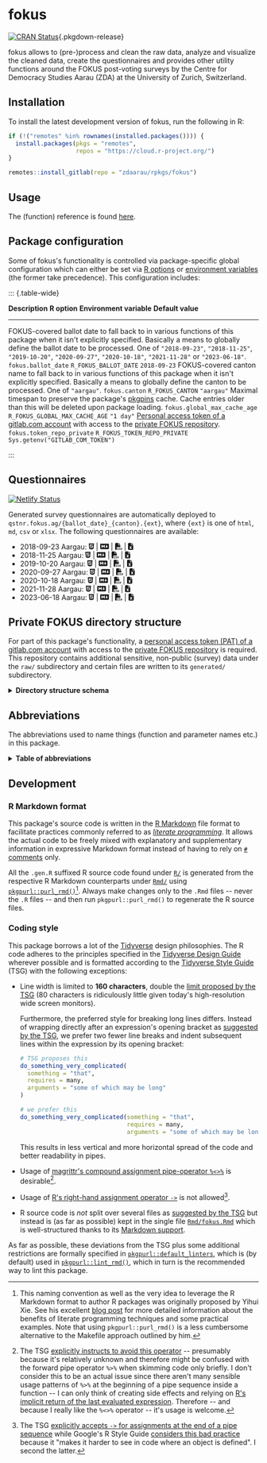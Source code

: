 # fokus

[![CRAN Status](https://r-pkg.org/badges/version/fokus)](https://cran.r-project.org/package=fokus){.pkgdown-release}

fokus allows to (pre-)process and clean the raw data, analyze and visualize the cleaned data, create the questionnaires and provides other utility functions around the FOKUS post-voting surveys by the Centre for Democracy Studies Aarau (ZDA) at the University of Zurich, Switzerland.

## Installation

To install the latest development version of fokus, run the following in R:

``` r
if (!("remotes" %in% rownames(installed.packages()))) {
  install.packages(pkgs = "remotes",
                   repos = "https://cloud.r-project.org/")
}

remotes::install_gitlab(repo = "zdaarau/rpkgs/fokus")
```

## Usage

The (function) reference is found [here](reference).

## Package configuration

Some of fokus's functionality is controlled via package-specific global configuration which can either be set via [R options](https://rdrr.io/r/base/options.html) or [environment variables](https://en.wikipedia.org/wiki/Environment_variable) (the former take precedence). This configuration includes:

::: {.table-wide}

  **Description**                                                                                                                                                                                                                                                                                                     **R option**                   **Environment variable**         **Default value**
  ------------------------------------------------------------------------------------------------------------------------------------------------------------------------------------------------------------------------------------------------------------------------------------------------------------------- ------------------------------ -------------------------------- ----------------------------------
  FOKUS-covered ballot date to fall back to in various functions of this package when it isn't explicitly specified. Basically a means to globally define the ballot date to be processed. One of `"2018-09-23"`, `"2018-11-25"`, `"2019-10-20"`, `"2020-09-27"`, `"2020-10-18"`, `"2021-11-28"` or `"2023-06-18"`.   `fokus.ballot_date`            `R_FOKUS_BALLOT_DATE`            `2018-09-23`
  FOKUS-covered canton name to fall back to in various functions of this package when it isn't explicitly specified. Basically a means to globally define the canton to be processed. One of `"aargau"`.                                                                                                              `fokus.canton`                 `R_FOKUS_CANTON`                 `"aargau"`
  Maximal timespan to preserve the package's [pkgpins](https://pkgpins.rpkg.dev/) cache. Cache entries older than this will be deleted upon package loading.                                                                                                                                                          `fokus.global_max_cache_age`   `R_FOKUS_GLOBAL_MAX_CACHE_AGE`   `"1 day"`
  [Personal access token of a gitlab.com account](https://gitlab.com/-/user_settings/personal_access_tokens) with access to the [private FOKUS repository](https://gitlab.com/c2d-zda/private/fokus_private/).                                                                                                        `fokus.token_repo_private`     `R_FOKUS_TOKEN_REPO_PRIVATE`     `Sys.getenv("GITLAB_COM_TOKEN")`

:::

## Questionnaires

[![Netlify Status](https://api.netlify.com/api/v1/badges/16855d14-c491-42cd-bc9d-a346e16b6672/deploy-status)](https://app.netlify.com/sites/qstnr-fokus-ag/deploys)

Generated survey questionnaires are automatically deployed to `qstnr.fokus.ag/{ballot_date}_{canton}.{ext}`, where `{ext}` is one of `html`, `md`, `csv` or `xlsx`. The following questionnaires are available:

-   2018-09-23 Aargau: [<svg aria-hidden="true" role="img" viewBox="0 0 384 512" style="height:1em;width:0.75em;vertical-align:-0.125em;margin-left:auto;margin-right:auto;font-size:inherit;fill:currentColor;overflow:visible;position:relative;"><path d="M0 32l34.9 395.8L191.5 480l157.6-52.2L384 32H0zm308.2 127.9H124.4l4.1 49.4h175.6l-13.6 148.4-97.9 27v.3h-1.1l-98.7-27.3-6-75.8h47.7L138 320l53.5 14.5 53.7-14.5 6-62.2H84.3L71.5 112.2h241.1l-4.4 47.7z"/></svg>](https://qstnr.fokus.ag/2018-09-23_aargau.html) \| [<svg aria-hidden="true" role="img" viewBox="0 0 640 512" style="height:1em;width:1.25em;vertical-align:-0.125em;margin-left:auto;margin-right:auto;font-size:inherit;fill:currentColor;overflow:visible;position:relative;"><path d="M593.8 59.1H46.2C20.7 59.1 0 79.8 0 105.2v301.5c0 25.5 20.7 46.2 46.2 46.2h547.7c25.5 0 46.2-20.7 46.1-46.1V105.2c0-25.4-20.7-46.1-46.2-46.1zM338.5 360.6H277v-120l-61.5 76.9-61.5-76.9v120H92.3V151.4h61.5l61.5 76.9 61.5-76.9h61.5v209.2zm135.3 3.1L381.5 256H443V151.4h61.5V256H566z"/></svg>](https://qstnr.fokus.ag/2018-09-23_aargau.md) \| [<svg aria-hidden="true" role="img" viewBox="0 0 512 512" style="height:1em;width:1em;vertical-align:-0.125em;margin-left:auto;margin-right:auto;font-size:inherit;fill:currentColor;overflow:visible;position:relative;"><path d="M0 64C0 28.7 28.7 0 64 0H224V128c0 17.7 14.3 32 32 32H384V304H176c-35.3 0-64 28.7-64 64V512H64c-35.3 0-64-28.7-64-64V64zm384 64H256V0L384 128zM200 352h16c22.1 0 40 17.9 40 40v8c0 8.8-7.2 16-16 16s-16-7.2-16-16v-8c0-4.4-3.6-8-8-8H200c-4.4 0-8 3.6-8 8v80c0 4.4 3.6 8 8 8h16c4.4 0 8-3.6 8-8v-8c0-8.8 7.2-16 16-16s16 7.2 16 16v8c0 22.1-17.9 40-40 40H200c-22.1 0-40-17.9-40-40V392c0-22.1 17.9-40 40-40zm133.1 0H368c8.8 0 16 7.2 16 16s-7.2 16-16 16H333.1c-7.2 0-13.1 5.9-13.1 13.1c0 5.2 3 9.9 7.8 12l37.4 16.6c16.3 7.2 26.8 23.4 26.8 41.2c0 24.9-20.2 45.1-45.1 45.1H304c-8.8 0-16-7.2-16-16s7.2-16 16-16h42.9c7.2 0 13.1-5.9 13.1-13.1c0-5.2-3-9.9-7.8-12l-37.4-16.6c-16.3-7.2-26.8-23.4-26.8-41.2c0-24.9 20.2-45.1 45.1-45.1zm98.9 0c8.8 0 16 7.2 16 16v31.6c0 23 5.5 45.6 16 66c10.5-20.3 16-42.9 16-66V368c0-8.8 7.2-16 16-16s16 7.2 16 16v31.6c0 34.7-10.3 68.7-29.6 97.6l-5.1 7.7c-3 4.5-8 7.1-13.3 7.1s-10.3-2.7-13.3-7.1l-5.1-7.7c-19.3-28.9-29.6-62.9-29.6-97.6V368c0-8.8 7.2-16 16-16z"/></svg>](https://qstnr.fokus.ag/2018-09-23_aargau.csv) \| [<svg aria-hidden="true" role="img" viewBox="0 0 384 512" style="height:1em;width:0.75em;vertical-align:-0.125em;margin-left:auto;margin-right:auto;font-size:inherit;fill:currentColor;overflow:visible;position:relative;"><path d="M64 0C28.7 0 0 28.7 0 64V448c0 35.3 28.7 64 64 64H320c35.3 0 64-28.7 64-64V160H256c-17.7 0-32-14.3-32-32V0H64zM256 0V128H384L256 0zM155.7 250.2L192 302.1l36.3-51.9c7.6-10.9 22.6-13.5 33.4-5.9s13.5 22.6 5.9 33.4L221.3 344l46.4 66.2c7.6 10.9 5 25.8-5.9 33.4s-25.8 5-33.4-5.9L192 385.8l-36.3 51.9c-7.6 10.9-22.6 13.5-33.4 5.9s-13.5-22.6-5.9-33.4L162.7 344l-46.4-66.2c-7.6-10.9-5-25.8 5.9-33.4s25.8-5 33.4 5.9z"/></svg>](https://qstnr.fokus.ag/2018-09-23_aargau.xlsx)
-   2018-11-25 Aargau: [<svg aria-hidden="true" role="img" viewBox="0 0 384 512" style="height:1em;width:0.75em;vertical-align:-0.125em;margin-left:auto;margin-right:auto;font-size:inherit;fill:currentColor;overflow:visible;position:relative;"><path d="M0 32l34.9 395.8L191.5 480l157.6-52.2L384 32H0zm308.2 127.9H124.4l4.1 49.4h175.6l-13.6 148.4-97.9 27v.3h-1.1l-98.7-27.3-6-75.8h47.7L138 320l53.5 14.5 53.7-14.5 6-62.2H84.3L71.5 112.2h241.1l-4.4 47.7z"/></svg>](https://qstnr.fokus.ag/2018-11-25_aargau.html) \| [<svg aria-hidden="true" role="img" viewBox="0 0 640 512" style="height:1em;width:1.25em;vertical-align:-0.125em;margin-left:auto;margin-right:auto;font-size:inherit;fill:currentColor;overflow:visible;position:relative;"><path d="M593.8 59.1H46.2C20.7 59.1 0 79.8 0 105.2v301.5c0 25.5 20.7 46.2 46.2 46.2h547.7c25.5 0 46.2-20.7 46.1-46.1V105.2c0-25.4-20.7-46.1-46.2-46.1zM338.5 360.6H277v-120l-61.5 76.9-61.5-76.9v120H92.3V151.4h61.5l61.5 76.9 61.5-76.9h61.5v209.2zm135.3 3.1L381.5 256H443V151.4h61.5V256H566z"/></svg>](https://qstnr.fokus.ag/2018-11-25_aargau.md) \| [<svg aria-hidden="true" role="img" viewBox="0 0 512 512" style="height:1em;width:1em;vertical-align:-0.125em;margin-left:auto;margin-right:auto;font-size:inherit;fill:currentColor;overflow:visible;position:relative;"><path d="M0 64C0 28.7 28.7 0 64 0H224V128c0 17.7 14.3 32 32 32H384V304H176c-35.3 0-64 28.7-64 64V512H64c-35.3 0-64-28.7-64-64V64zm384 64H256V0L384 128zM200 352h16c22.1 0 40 17.9 40 40v8c0 8.8-7.2 16-16 16s-16-7.2-16-16v-8c0-4.4-3.6-8-8-8H200c-4.4 0-8 3.6-8 8v80c0 4.4 3.6 8 8 8h16c4.4 0 8-3.6 8-8v-8c0-8.8 7.2-16 16-16s16 7.2 16 16v8c0 22.1-17.9 40-40 40H200c-22.1 0-40-17.9-40-40V392c0-22.1 17.9-40 40-40zm133.1 0H368c8.8 0 16 7.2 16 16s-7.2 16-16 16H333.1c-7.2 0-13.1 5.9-13.1 13.1c0 5.2 3 9.9 7.8 12l37.4 16.6c16.3 7.2 26.8 23.4 26.8 41.2c0 24.9-20.2 45.1-45.1 45.1H304c-8.8 0-16-7.2-16-16s7.2-16 16-16h42.9c7.2 0 13.1-5.9 13.1-13.1c0-5.2-3-9.9-7.8-12l-37.4-16.6c-16.3-7.2-26.8-23.4-26.8-41.2c0-24.9 20.2-45.1 45.1-45.1zm98.9 0c8.8 0 16 7.2 16 16v31.6c0 23 5.5 45.6 16 66c10.5-20.3 16-42.9 16-66V368c0-8.8 7.2-16 16-16s16 7.2 16 16v31.6c0 34.7-10.3 68.7-29.6 97.6l-5.1 7.7c-3 4.5-8 7.1-13.3 7.1s-10.3-2.7-13.3-7.1l-5.1-7.7c-19.3-28.9-29.6-62.9-29.6-97.6V368c0-8.8 7.2-16 16-16z"/></svg>](https://qstnr.fokus.ag/2018-11-25_aargau.csv) \| [<svg aria-hidden="true" role="img" viewBox="0 0 384 512" style="height:1em;width:0.75em;vertical-align:-0.125em;margin-left:auto;margin-right:auto;font-size:inherit;fill:currentColor;overflow:visible;position:relative;"><path d="M64 0C28.7 0 0 28.7 0 64V448c0 35.3 28.7 64 64 64H320c35.3 0 64-28.7 64-64V160H256c-17.7 0-32-14.3-32-32V0H64zM256 0V128H384L256 0zM155.7 250.2L192 302.1l36.3-51.9c7.6-10.9 22.6-13.5 33.4-5.9s13.5 22.6 5.9 33.4L221.3 344l46.4 66.2c7.6 10.9 5 25.8-5.9 33.4s-25.8 5-33.4-5.9L192 385.8l-36.3 51.9c-7.6 10.9-22.6 13.5-33.4 5.9s-13.5-22.6-5.9-33.4L162.7 344l-46.4-66.2c-7.6-10.9-5-25.8 5.9-33.4s25.8-5 33.4 5.9z"/></svg>](https://qstnr.fokus.ag/2018-11-25_aargau.xlsx)
-   2019-10-20 Aargau: [<svg aria-hidden="true" role="img" viewBox="0 0 384 512" style="height:1em;width:0.75em;vertical-align:-0.125em;margin-left:auto;margin-right:auto;font-size:inherit;fill:currentColor;overflow:visible;position:relative;"><path d="M0 32l34.9 395.8L191.5 480l157.6-52.2L384 32H0zm308.2 127.9H124.4l4.1 49.4h175.6l-13.6 148.4-97.9 27v.3h-1.1l-98.7-27.3-6-75.8h47.7L138 320l53.5 14.5 53.7-14.5 6-62.2H84.3L71.5 112.2h241.1l-4.4 47.7z"/></svg>](https://qstnr.fokus.ag/2019-10-20_aargau.html) \| [<svg aria-hidden="true" role="img" viewBox="0 0 640 512" style="height:1em;width:1.25em;vertical-align:-0.125em;margin-left:auto;margin-right:auto;font-size:inherit;fill:currentColor;overflow:visible;position:relative;"><path d="M593.8 59.1H46.2C20.7 59.1 0 79.8 0 105.2v301.5c0 25.5 20.7 46.2 46.2 46.2h547.7c25.5 0 46.2-20.7 46.1-46.1V105.2c0-25.4-20.7-46.1-46.2-46.1zM338.5 360.6H277v-120l-61.5 76.9-61.5-76.9v120H92.3V151.4h61.5l61.5 76.9 61.5-76.9h61.5v209.2zm135.3 3.1L381.5 256H443V151.4h61.5V256H566z"/></svg>](https://qstnr.fokus.ag/2019-10-20_aargau.md) \| [<svg aria-hidden="true" role="img" viewBox="0 0 512 512" style="height:1em;width:1em;vertical-align:-0.125em;margin-left:auto;margin-right:auto;font-size:inherit;fill:currentColor;overflow:visible;position:relative;"><path d="M0 64C0 28.7 28.7 0 64 0H224V128c0 17.7 14.3 32 32 32H384V304H176c-35.3 0-64 28.7-64 64V512H64c-35.3 0-64-28.7-64-64V64zm384 64H256V0L384 128zM200 352h16c22.1 0 40 17.9 40 40v8c0 8.8-7.2 16-16 16s-16-7.2-16-16v-8c0-4.4-3.6-8-8-8H200c-4.4 0-8 3.6-8 8v80c0 4.4 3.6 8 8 8h16c4.4 0 8-3.6 8-8v-8c0-8.8 7.2-16 16-16s16 7.2 16 16v8c0 22.1-17.9 40-40 40H200c-22.1 0-40-17.9-40-40V392c0-22.1 17.9-40 40-40zm133.1 0H368c8.8 0 16 7.2 16 16s-7.2 16-16 16H333.1c-7.2 0-13.1 5.9-13.1 13.1c0 5.2 3 9.9 7.8 12l37.4 16.6c16.3 7.2 26.8 23.4 26.8 41.2c0 24.9-20.2 45.1-45.1 45.1H304c-8.8 0-16-7.2-16-16s7.2-16 16-16h42.9c7.2 0 13.1-5.9 13.1-13.1c0-5.2-3-9.9-7.8-12l-37.4-16.6c-16.3-7.2-26.8-23.4-26.8-41.2c0-24.9 20.2-45.1 45.1-45.1zm98.9 0c8.8 0 16 7.2 16 16v31.6c0 23 5.5 45.6 16 66c10.5-20.3 16-42.9 16-66V368c0-8.8 7.2-16 16-16s16 7.2 16 16v31.6c0 34.7-10.3 68.7-29.6 97.6l-5.1 7.7c-3 4.5-8 7.1-13.3 7.1s-10.3-2.7-13.3-7.1l-5.1-7.7c-19.3-28.9-29.6-62.9-29.6-97.6V368c0-8.8 7.2-16 16-16z"/></svg>](https://qstnr.fokus.ag/2019-10-20_aargau.csv) \| [<svg aria-hidden="true" role="img" viewBox="0 0 384 512" style="height:1em;width:0.75em;vertical-align:-0.125em;margin-left:auto;margin-right:auto;font-size:inherit;fill:currentColor;overflow:visible;position:relative;"><path d="M64 0C28.7 0 0 28.7 0 64V448c0 35.3 28.7 64 64 64H320c35.3 0 64-28.7 64-64V160H256c-17.7 0-32-14.3-32-32V0H64zM256 0V128H384L256 0zM155.7 250.2L192 302.1l36.3-51.9c7.6-10.9 22.6-13.5 33.4-5.9s13.5 22.6 5.9 33.4L221.3 344l46.4 66.2c7.6 10.9 5 25.8-5.9 33.4s-25.8 5-33.4-5.9L192 385.8l-36.3 51.9c-7.6 10.9-22.6 13.5-33.4 5.9s-13.5-22.6-5.9-33.4L162.7 344l-46.4-66.2c-7.6-10.9-5-25.8 5.9-33.4s25.8-5 33.4 5.9z"/></svg>](https://qstnr.fokus.ag/2019-10-20_aargau.xlsx)
-   2020-09-27 Aargau: [<svg aria-hidden="true" role="img" viewBox="0 0 384 512" style="height:1em;width:0.75em;vertical-align:-0.125em;margin-left:auto;margin-right:auto;font-size:inherit;fill:currentColor;overflow:visible;position:relative;"><path d="M0 32l34.9 395.8L191.5 480l157.6-52.2L384 32H0zm308.2 127.9H124.4l4.1 49.4h175.6l-13.6 148.4-97.9 27v.3h-1.1l-98.7-27.3-6-75.8h47.7L138 320l53.5 14.5 53.7-14.5 6-62.2H84.3L71.5 112.2h241.1l-4.4 47.7z"/></svg>](https://qstnr.fokus.ag/2020-09-27_aargau.html) \| [<svg aria-hidden="true" role="img" viewBox="0 0 640 512" style="height:1em;width:1.25em;vertical-align:-0.125em;margin-left:auto;margin-right:auto;font-size:inherit;fill:currentColor;overflow:visible;position:relative;"><path d="M593.8 59.1H46.2C20.7 59.1 0 79.8 0 105.2v301.5c0 25.5 20.7 46.2 46.2 46.2h547.7c25.5 0 46.2-20.7 46.1-46.1V105.2c0-25.4-20.7-46.1-46.2-46.1zM338.5 360.6H277v-120l-61.5 76.9-61.5-76.9v120H92.3V151.4h61.5l61.5 76.9 61.5-76.9h61.5v209.2zm135.3 3.1L381.5 256H443V151.4h61.5V256H566z"/></svg>](https://qstnr.fokus.ag/2020-09-27_aargau.md) \| [<svg aria-hidden="true" role="img" viewBox="0 0 512 512" style="height:1em;width:1em;vertical-align:-0.125em;margin-left:auto;margin-right:auto;font-size:inherit;fill:currentColor;overflow:visible;position:relative;"><path d="M0 64C0 28.7 28.7 0 64 0H224V128c0 17.7 14.3 32 32 32H384V304H176c-35.3 0-64 28.7-64 64V512H64c-35.3 0-64-28.7-64-64V64zm384 64H256V0L384 128zM200 352h16c22.1 0 40 17.9 40 40v8c0 8.8-7.2 16-16 16s-16-7.2-16-16v-8c0-4.4-3.6-8-8-8H200c-4.4 0-8 3.6-8 8v80c0 4.4 3.6 8 8 8h16c4.4 0 8-3.6 8-8v-8c0-8.8 7.2-16 16-16s16 7.2 16 16v8c0 22.1-17.9 40-40 40H200c-22.1 0-40-17.9-40-40V392c0-22.1 17.9-40 40-40zm133.1 0H368c8.8 0 16 7.2 16 16s-7.2 16-16 16H333.1c-7.2 0-13.1 5.9-13.1 13.1c0 5.2 3 9.9 7.8 12l37.4 16.6c16.3 7.2 26.8 23.4 26.8 41.2c0 24.9-20.2 45.1-45.1 45.1H304c-8.8 0-16-7.2-16-16s7.2-16 16-16h42.9c7.2 0 13.1-5.9 13.1-13.1c0-5.2-3-9.9-7.8-12l-37.4-16.6c-16.3-7.2-26.8-23.4-26.8-41.2c0-24.9 20.2-45.1 45.1-45.1zm98.9 0c8.8 0 16 7.2 16 16v31.6c0 23 5.5 45.6 16 66c10.5-20.3 16-42.9 16-66V368c0-8.8 7.2-16 16-16s16 7.2 16 16v31.6c0 34.7-10.3 68.7-29.6 97.6l-5.1 7.7c-3 4.5-8 7.1-13.3 7.1s-10.3-2.7-13.3-7.1l-5.1-7.7c-19.3-28.9-29.6-62.9-29.6-97.6V368c0-8.8 7.2-16 16-16z"/></svg>](https://qstnr.fokus.ag/2020-09-27_aargau.csv) \| [<svg aria-hidden="true" role="img" viewBox="0 0 384 512" style="height:1em;width:0.75em;vertical-align:-0.125em;margin-left:auto;margin-right:auto;font-size:inherit;fill:currentColor;overflow:visible;position:relative;"><path d="M64 0C28.7 0 0 28.7 0 64V448c0 35.3 28.7 64 64 64H320c35.3 0 64-28.7 64-64V160H256c-17.7 0-32-14.3-32-32V0H64zM256 0V128H384L256 0zM155.7 250.2L192 302.1l36.3-51.9c7.6-10.9 22.6-13.5 33.4-5.9s13.5 22.6 5.9 33.4L221.3 344l46.4 66.2c7.6 10.9 5 25.8-5.9 33.4s-25.8 5-33.4-5.9L192 385.8l-36.3 51.9c-7.6 10.9-22.6 13.5-33.4 5.9s-13.5-22.6-5.9-33.4L162.7 344l-46.4-66.2c-7.6-10.9-5-25.8 5.9-33.4s25.8-5 33.4 5.9z"/></svg>](https://qstnr.fokus.ag/2020-09-27_aargau.xlsx)
-   2020-10-18 Aargau: [<svg aria-hidden="true" role="img" viewBox="0 0 384 512" style="height:1em;width:0.75em;vertical-align:-0.125em;margin-left:auto;margin-right:auto;font-size:inherit;fill:currentColor;overflow:visible;position:relative;"><path d="M0 32l34.9 395.8L191.5 480l157.6-52.2L384 32H0zm308.2 127.9H124.4l4.1 49.4h175.6l-13.6 148.4-97.9 27v.3h-1.1l-98.7-27.3-6-75.8h47.7L138 320l53.5 14.5 53.7-14.5 6-62.2H84.3L71.5 112.2h241.1l-4.4 47.7z"/></svg>](https://qstnr.fokus.ag/2020-10-18_aargau.html) \| [<svg aria-hidden="true" role="img" viewBox="0 0 640 512" style="height:1em;width:1.25em;vertical-align:-0.125em;margin-left:auto;margin-right:auto;font-size:inherit;fill:currentColor;overflow:visible;position:relative;"><path d="M593.8 59.1H46.2C20.7 59.1 0 79.8 0 105.2v301.5c0 25.5 20.7 46.2 46.2 46.2h547.7c25.5 0 46.2-20.7 46.1-46.1V105.2c0-25.4-20.7-46.1-46.2-46.1zM338.5 360.6H277v-120l-61.5 76.9-61.5-76.9v120H92.3V151.4h61.5l61.5 76.9 61.5-76.9h61.5v209.2zm135.3 3.1L381.5 256H443V151.4h61.5V256H566z"/></svg>](https://qstnr.fokus.ag/2020-10-18_aargau.md) \| [<svg aria-hidden="true" role="img" viewBox="0 0 512 512" style="height:1em;width:1em;vertical-align:-0.125em;margin-left:auto;margin-right:auto;font-size:inherit;fill:currentColor;overflow:visible;position:relative;"><path d="M0 64C0 28.7 28.7 0 64 0H224V128c0 17.7 14.3 32 32 32H384V304H176c-35.3 0-64 28.7-64 64V512H64c-35.3 0-64-28.7-64-64V64zm384 64H256V0L384 128zM200 352h16c22.1 0 40 17.9 40 40v8c0 8.8-7.2 16-16 16s-16-7.2-16-16v-8c0-4.4-3.6-8-8-8H200c-4.4 0-8 3.6-8 8v80c0 4.4 3.6 8 8 8h16c4.4 0 8-3.6 8-8v-8c0-8.8 7.2-16 16-16s16 7.2 16 16v8c0 22.1-17.9 40-40 40H200c-22.1 0-40-17.9-40-40V392c0-22.1 17.9-40 40-40zm133.1 0H368c8.8 0 16 7.2 16 16s-7.2 16-16 16H333.1c-7.2 0-13.1 5.9-13.1 13.1c0 5.2 3 9.9 7.8 12l37.4 16.6c16.3 7.2 26.8 23.4 26.8 41.2c0 24.9-20.2 45.1-45.1 45.1H304c-8.8 0-16-7.2-16-16s7.2-16 16-16h42.9c7.2 0 13.1-5.9 13.1-13.1c0-5.2-3-9.9-7.8-12l-37.4-16.6c-16.3-7.2-26.8-23.4-26.8-41.2c0-24.9 20.2-45.1 45.1-45.1zm98.9 0c8.8 0 16 7.2 16 16v31.6c0 23 5.5 45.6 16 66c10.5-20.3 16-42.9 16-66V368c0-8.8 7.2-16 16-16s16 7.2 16 16v31.6c0 34.7-10.3 68.7-29.6 97.6l-5.1 7.7c-3 4.5-8 7.1-13.3 7.1s-10.3-2.7-13.3-7.1l-5.1-7.7c-19.3-28.9-29.6-62.9-29.6-97.6V368c0-8.8 7.2-16 16-16z"/></svg>](https://qstnr.fokus.ag/2020-10-18_aargau.csv) \| [<svg aria-hidden="true" role="img" viewBox="0 0 384 512" style="height:1em;width:0.75em;vertical-align:-0.125em;margin-left:auto;margin-right:auto;font-size:inherit;fill:currentColor;overflow:visible;position:relative;"><path d="M64 0C28.7 0 0 28.7 0 64V448c0 35.3 28.7 64 64 64H320c35.3 0 64-28.7 64-64V160H256c-17.7 0-32-14.3-32-32V0H64zM256 0V128H384L256 0zM155.7 250.2L192 302.1l36.3-51.9c7.6-10.9 22.6-13.5 33.4-5.9s13.5 22.6 5.9 33.4L221.3 344l46.4 66.2c7.6 10.9 5 25.8-5.9 33.4s-25.8 5-33.4-5.9L192 385.8l-36.3 51.9c-7.6 10.9-22.6 13.5-33.4 5.9s-13.5-22.6-5.9-33.4L162.7 344l-46.4-66.2c-7.6-10.9-5-25.8 5.9-33.4s25.8-5 33.4 5.9z"/></svg>](https://qstnr.fokus.ag/2020-10-18_aargau.xlsx)
-   2021-11-28 Aargau: [<svg aria-hidden="true" role="img" viewBox="0 0 384 512" style="height:1em;width:0.75em;vertical-align:-0.125em;margin-left:auto;margin-right:auto;font-size:inherit;fill:currentColor;overflow:visible;position:relative;"><path d="M0 32l34.9 395.8L191.5 480l157.6-52.2L384 32H0zm308.2 127.9H124.4l4.1 49.4h175.6l-13.6 148.4-97.9 27v.3h-1.1l-98.7-27.3-6-75.8h47.7L138 320l53.5 14.5 53.7-14.5 6-62.2H84.3L71.5 112.2h241.1l-4.4 47.7z"/></svg>](https://qstnr.fokus.ag/2021-11-28_aargau.html) \| [<svg aria-hidden="true" role="img" viewBox="0 0 640 512" style="height:1em;width:1.25em;vertical-align:-0.125em;margin-left:auto;margin-right:auto;font-size:inherit;fill:currentColor;overflow:visible;position:relative;"><path d="M593.8 59.1H46.2C20.7 59.1 0 79.8 0 105.2v301.5c0 25.5 20.7 46.2 46.2 46.2h547.7c25.5 0 46.2-20.7 46.1-46.1V105.2c0-25.4-20.7-46.1-46.2-46.1zM338.5 360.6H277v-120l-61.5 76.9-61.5-76.9v120H92.3V151.4h61.5l61.5 76.9 61.5-76.9h61.5v209.2zm135.3 3.1L381.5 256H443V151.4h61.5V256H566z"/></svg>](https://qstnr.fokus.ag/2021-11-28_aargau.md) \| [<svg aria-hidden="true" role="img" viewBox="0 0 512 512" style="height:1em;width:1em;vertical-align:-0.125em;margin-left:auto;margin-right:auto;font-size:inherit;fill:currentColor;overflow:visible;position:relative;"><path d="M0 64C0 28.7 28.7 0 64 0H224V128c0 17.7 14.3 32 32 32H384V304H176c-35.3 0-64 28.7-64 64V512H64c-35.3 0-64-28.7-64-64V64zm384 64H256V0L384 128zM200 352h16c22.1 0 40 17.9 40 40v8c0 8.8-7.2 16-16 16s-16-7.2-16-16v-8c0-4.4-3.6-8-8-8H200c-4.4 0-8 3.6-8 8v80c0 4.4 3.6 8 8 8h16c4.4 0 8-3.6 8-8v-8c0-8.8 7.2-16 16-16s16 7.2 16 16v8c0 22.1-17.9 40-40 40H200c-22.1 0-40-17.9-40-40V392c0-22.1 17.9-40 40-40zm133.1 0H368c8.8 0 16 7.2 16 16s-7.2 16-16 16H333.1c-7.2 0-13.1 5.9-13.1 13.1c0 5.2 3 9.9 7.8 12l37.4 16.6c16.3 7.2 26.8 23.4 26.8 41.2c0 24.9-20.2 45.1-45.1 45.1H304c-8.8 0-16-7.2-16-16s7.2-16 16-16h42.9c7.2 0 13.1-5.9 13.1-13.1c0-5.2-3-9.9-7.8-12l-37.4-16.6c-16.3-7.2-26.8-23.4-26.8-41.2c0-24.9 20.2-45.1 45.1-45.1zm98.9 0c8.8 0 16 7.2 16 16v31.6c0 23 5.5 45.6 16 66c10.5-20.3 16-42.9 16-66V368c0-8.8 7.2-16 16-16s16 7.2 16 16v31.6c0 34.7-10.3 68.7-29.6 97.6l-5.1 7.7c-3 4.5-8 7.1-13.3 7.1s-10.3-2.7-13.3-7.1l-5.1-7.7c-19.3-28.9-29.6-62.9-29.6-97.6V368c0-8.8 7.2-16 16-16z"/></svg>](https://qstnr.fokus.ag/2021-11-28_aargau.csv) \| [<svg aria-hidden="true" role="img" viewBox="0 0 384 512" style="height:1em;width:0.75em;vertical-align:-0.125em;margin-left:auto;margin-right:auto;font-size:inherit;fill:currentColor;overflow:visible;position:relative;"><path d="M64 0C28.7 0 0 28.7 0 64V448c0 35.3 28.7 64 64 64H320c35.3 0 64-28.7 64-64V160H256c-17.7 0-32-14.3-32-32V0H64zM256 0V128H384L256 0zM155.7 250.2L192 302.1l36.3-51.9c7.6-10.9 22.6-13.5 33.4-5.9s13.5 22.6 5.9 33.4L221.3 344l46.4 66.2c7.6 10.9 5 25.8-5.9 33.4s-25.8 5-33.4-5.9L192 385.8l-36.3 51.9c-7.6 10.9-22.6 13.5-33.4 5.9s-13.5-22.6-5.9-33.4L162.7 344l-46.4-66.2c-7.6-10.9-5-25.8 5.9-33.4s25.8-5 33.4 5.9z"/></svg>](https://qstnr.fokus.ag/2021-11-28_aargau.xlsx)
-   2023-06-18 Aargau: [<svg aria-hidden="true" role="img" viewBox="0 0 384 512" style="height:1em;width:0.75em;vertical-align:-0.125em;margin-left:auto;margin-right:auto;font-size:inherit;fill:currentColor;overflow:visible;position:relative;"><path d="M0 32l34.9 395.8L191.5 480l157.6-52.2L384 32H0zm308.2 127.9H124.4l4.1 49.4h175.6l-13.6 148.4-97.9 27v.3h-1.1l-98.7-27.3-6-75.8h47.7L138 320l53.5 14.5 53.7-14.5 6-62.2H84.3L71.5 112.2h241.1l-4.4 47.7z"/></svg>](https://qstnr.fokus.ag/2023-06-18_aargau.html) \| [<svg aria-hidden="true" role="img" viewBox="0 0 640 512" style="height:1em;width:1.25em;vertical-align:-0.125em;margin-left:auto;margin-right:auto;font-size:inherit;fill:currentColor;overflow:visible;position:relative;"><path d="M593.8 59.1H46.2C20.7 59.1 0 79.8 0 105.2v301.5c0 25.5 20.7 46.2 46.2 46.2h547.7c25.5 0 46.2-20.7 46.1-46.1V105.2c0-25.4-20.7-46.1-46.2-46.1zM338.5 360.6H277v-120l-61.5 76.9-61.5-76.9v120H92.3V151.4h61.5l61.5 76.9 61.5-76.9h61.5v209.2zm135.3 3.1L381.5 256H443V151.4h61.5V256H566z"/></svg>](https://qstnr.fokus.ag/2023-06-18_aargau.md) \| [<svg aria-hidden="true" role="img" viewBox="0 0 512 512" style="height:1em;width:1em;vertical-align:-0.125em;margin-left:auto;margin-right:auto;font-size:inherit;fill:currentColor;overflow:visible;position:relative;"><path d="M0 64C0 28.7 28.7 0 64 0H224V128c0 17.7 14.3 32 32 32H384V304H176c-35.3 0-64 28.7-64 64V512H64c-35.3 0-64-28.7-64-64V64zm384 64H256V0L384 128zM200 352h16c22.1 0 40 17.9 40 40v8c0 8.8-7.2 16-16 16s-16-7.2-16-16v-8c0-4.4-3.6-8-8-8H200c-4.4 0-8 3.6-8 8v80c0 4.4 3.6 8 8 8h16c4.4 0 8-3.6 8-8v-8c0-8.8 7.2-16 16-16s16 7.2 16 16v8c0 22.1-17.9 40-40 40H200c-22.1 0-40-17.9-40-40V392c0-22.1 17.9-40 40-40zm133.1 0H368c8.8 0 16 7.2 16 16s-7.2 16-16 16H333.1c-7.2 0-13.1 5.9-13.1 13.1c0 5.2 3 9.9 7.8 12l37.4 16.6c16.3 7.2 26.8 23.4 26.8 41.2c0 24.9-20.2 45.1-45.1 45.1H304c-8.8 0-16-7.2-16-16s7.2-16 16-16h42.9c7.2 0 13.1-5.9 13.1-13.1c0-5.2-3-9.9-7.8-12l-37.4-16.6c-16.3-7.2-26.8-23.4-26.8-41.2c0-24.9 20.2-45.1 45.1-45.1zm98.9 0c8.8 0 16 7.2 16 16v31.6c0 23 5.5 45.6 16 66c10.5-20.3 16-42.9 16-66V368c0-8.8 7.2-16 16-16s16 7.2 16 16v31.6c0 34.7-10.3 68.7-29.6 97.6l-5.1 7.7c-3 4.5-8 7.1-13.3 7.1s-10.3-2.7-13.3-7.1l-5.1-7.7c-19.3-28.9-29.6-62.9-29.6-97.6V368c0-8.8 7.2-16 16-16z"/></svg>](https://qstnr.fokus.ag/2023-06-18_aargau.csv) \| [<svg aria-hidden="true" role="img" viewBox="0 0 384 512" style="height:1em;width:0.75em;vertical-align:-0.125em;margin-left:auto;margin-right:auto;font-size:inherit;fill:currentColor;overflow:visible;position:relative;"><path d="M64 0C28.7 0 0 28.7 0 64V448c0 35.3 28.7 64 64 64H320c35.3 0 64-28.7 64-64V160H256c-17.7 0-32-14.3-32-32V0H64zM256 0V128H384L256 0zM155.7 250.2L192 302.1l36.3-51.9c7.6-10.9 22.6-13.5 33.4-5.9s13.5 22.6 5.9 33.4L221.3 344l46.4 66.2c7.6 10.9 5 25.8-5.9 33.4s-25.8 5-33.4-5.9L192 385.8l-36.3 51.9c-7.6 10.9-22.6 13.5-33.4 5.9s-13.5-22.6-5.9-33.4L162.7 344l-46.4-66.2c-7.6-10.9-5-25.8 5.9-33.4s25.8-5 33.4 5.9z"/></svg>](https://qstnr.fokus.ag/2023-06-18_aargau.xlsx)

## Private FOKUS directory structure

For part of this package's functionality, a [personal access token (PAT) of a gitlab.com account](https://gitlab.com/-/user_settings/personal_access_tokens) with access to the [private FOKUS repository](https://gitlab.com/c2d-zda/private/fokus_private/) is required. This repository contains additional sensitive, non-public (survey) data under the `raw/` subdirectory and certain files are written to its `generated/` subdirectory.

<details>
<summary>
<strong>Directory structure schema</strong>
</summary>

``` default
fokus_private
├── generated
│   ├── for-polling-agency
│   │   ├── {ballot_date}_{canton}_easyvote_municipalities.csv
│   │   ├── {ballot_date}_{canton}_print_recipients.csv
│   │   └── {ballot_date}_{canton}_qr_codes.zip
│   ├── survey_data_de_{ballot_date}_{canton}.rds
│   ├── survey_data_en_{ballot_date}_{canton}.rds
│   ├── survey_data_merged_de_{ballot_date}_{canton}.rds
│   └── survey_data_merged_en_{ballot_date}_{canton}.rds
├── raw
│   ├── easyvote_municipalities_{ballot_date}_{canton}.csv
│   ├── online_participation_codes_{ballot_date}_{canton}.txt
│   ├── survey_data_{ballot_date}_{canton}.xlsx
│   ├── survey_data_{ballot_date}_{canton}_*.xlsx
│   ├── survey_data_preliminary_{ballot_date}_{canton}.xlsx
│   ├── voting_register_data_extra_{date_delivery_statistical_office}_{canton}.xlsx
│   ├── voting_register_ids_{ballot_date}_{canton}.csv
│   └── ...
└── ...
```

The following placeholders are used in the schema above:

-   `...` for further files and/or folders
-   `*` for a variable character sequence
-   `#` for a count starting with `1`
-   `{canton}` for the name of the FOKUS-covered canton (in lower case), e.g. `aargau`
-   `{ballot_date}` for the FOKUS-covered ballot date (in the format `YYYY-MM-DD`), e.g. `2018-09-23`
-   `{date_delivery_statistical_office}` for the delivery date of the voting register data provided by the cantonal statistical office (in the format `YYYY-MM-DD`), e.g. `2019-09-11`

</details>

## Abbreviations

The abbreviations used to name things (function and parameter names etc.) in this package.

<details>
<summary>
<strong>Table of abbreviations</strong>
</summary>

  **Full expression(s)**                    **Abbreviation**
  ----------------------------------------- ------------------
  abbreviate, abbreviation                  abbr
  abbreviations                             abbrs
  absolute                                  abs
  argument                                  arg
  arguments                                 args
  attribute                                 attr
  attributes                                attrs
  authenticate, authentication              auth
  authentications                           auths
  auxiliary                                 aux
  background                                bg
  bibliographies                            bibs
  bibliography                              bib
  certificate, certification                cert
  certificates, certifications              certs
  chapter                                   chpt
  chapters                                  chpts
  character                                 chr
  characters                                chrs
  column                                    col
  columns                                   cols
  combination                               combo
  combinations                              combos
  command                                   cmd
  commands                                  cmds
  condition                                 cnd
  conditions                                cnds
  configurations                            configs
  configure, configuration                  config
  current                                   cur
  database                                  db
  dataframe                                 df
  dataframe column                          dfc
  dataframe row                             dfr
  dataframes                                dfs
  define, definition                        def
  definitions                               defs
  delete, deletion                          del
  deletions                                 dels
  depend, dependency                        dep
  dependencies                              deps
  develop, development, developer           dev
  developments, developers                  devs
  dictionaries                              dicts
  dictionary                                dict
  differences                               diffs
  differentiate, difference                 diff
  directories                               dirs
  directory                                 dir
  distribution                              distro
  distributions                             distros
  document                                  doc
  documents                                 docs
  double                                    dbl
  doubles                                   dbls
  duplicate, duplication                    dupl
  duplicates, duplications                  dupls
  dynamic                                   dyn
  element                                   el
  elements                                  els
  enumerate, enumeration                    enum
  enumerations                              enums
  environment                               env
  environments                              envs
  evaluate, evaluation                      eval
  evaluations                               evals
  exclude, exclusion                        excl
  expression                                expr
  expressions                               exprs
  factor                                    fct
  factors                                   fcts
  figure                                    fig
  figures                                   figs
  filesystem                                fs
  foreign key                               fk
  foreign keys                              fks
  formula                                   fm
  formulas, formulae                        fms
  frequencies                               freqs
  frequent, frequency                       freq
  function                                  fn
  functions                                 fns
  generate, generation                      gen
  generations                               gens
  google                                    g
  identifiers                               ids
  identify, identifier                      id
  image                                     img
  images                                    imgs
  include, inclusion                        incl
  index                                     i
  indexes, indices                          ix
  information                               info
  initialize, initialization                init
  integer                                   int
  integers                                  ints
  iterate, iteration, iterator              itr
  iterations, iterators                     itrs
  label                                     lbl
  labels                                    lbls
  language                                  lang
  languages                                 langs
  left-hand side                            lhs
  level                                     lvl
  levels                                    lvls
  libraries                                 libs
  library                                   lib
  limit                                     lim
  limits                                    lims
  list                                      ls
  logical                                   lgl
  logicals                                  lgls
  management                                mgmt
  Markdown                                  md
  message                                   msg
  messages                                  msgs
  modifications                             mods
  modify, modification                      mod
  not a number                              nan
  not available                             na
  number                                    nr
  number of                                 n
  numbers                                   nrs
  numeric                                   num
  numerics                                  nums
  object                                    obj
  objects                                   objs
  option                                    opt
  options                                   opts
  package                                   pkg
  packages                                  pkgs
  parameterize, parameter                   param
  parameters                                params
  position                                  pos
  PostgreSQL                                pg
  predicate                                 pred
  predicates                                preds
  preparation                               prep
  preparations                              preps
  primary key                               pk
  primary keys                              pks
  procedures                                prcds
  proceed, procedure                        prcd
  properties                                props
  property                                  prop
  prototype                                 ptype
  prototypes                                ptypes
  Quarto Markdown                           qmd
  question                                  qstn
  questionnaire                             qstnr
  questionnaires                            qstnrs
  questions                                 qstns
  R Markdown                                rmd
  refer, reference                          ref
  references                                refs
  referendum                                rfrnd
  referendums, referenda                    rfrnds
  regular expression, regular expressions   regex
  relative                                  rel
  remove, removal                           rm
  repositories                              repos
  repository                                repo
  request                                   req
  requests                                  reqs
  respond, response                         resp
  responses                                 resps
  right-hand side                           rhs
  roxygen2                                  roxy
  separate, separator                       sep
  separators                                seps
  sequence                                  seq
  sequences                                 seqs
  snippet                                   snip
  snippets                                  snips
  source                                    src
  sources                                   srcs
  specifications                            specs
  specify, specification                    spec
  string                                    str
  strings                                   strs
  structure                                 struct
  structures                                structs
  supplemental, supplementary               suppl
  symbolize, symbol                         sym
  symbols                                   syms
  tables                                    tbls
  tabulate, table                           tbl
  template                                  tpl
  templates                                 tpls
  temporary                                 tmp
  user interface                            ui
  value                                     val
  values                                    vals
  variable                                  var
  variables                                 vars
  vectorize, vector                         vctr
  vectors                                   vctrs
  verbatim                                  verb
  version                                   vrsn
  versions                                  vrsns
  working directory                         wd

</details>

## Development

### R Markdown format

This package's source code is written in the [R Markdown](https://rmarkdown.rstudio.com/) file format to facilitate practices commonly referred to as [*literate programming*](https://en.wikipedia.org/wiki/Literate_programming). It allows the actual code to be freely mixed with explanatory and supplementary information in expressive Markdown format instead of having to rely on [`#` comments](https://cran.r-project.org/doc/manuals/r-release/R-lang.html#Comments) only.

All the `.gen.R` suffixed R source code found under [`R/`](https://gitlab.com/zdaarau/rpkgs/fokus/-/tree/master/R/) is generated from the respective R Markdown counterparts under [`Rmd/`](https://gitlab.com/zdaarau/rpkgs/fokus/-/tree/master/Rmd/) using [`pkgpurl::purl_rmd()`](https://pkgpurl.rpkg.dev/dev/reference/purl_rmd.html)[^1]. Always make changes only to the `.Rmd` files -- never the `.R` files -- and then run `pkgpurl::purl_rmd()` to regenerate the R source files.

### Coding style

This package borrows a lot of the [Tidyverse](https://www.tidyverse.org/) design philosophies. The R code adheres to the principles specified in the [Tidyverse Design Guide](https://principles.tidyverse.org/) wherever possible and is formatted according to the [Tidyverse Style Guide](https://style.tidyverse.org/) (TSG) with the following exceptions:

-   Line width is limited to **160 characters**, double the [limit proposed by the TSG](https://style.tidyverse.org/syntax.html#long-lines) (80 characters is ridiculously little given today's high-resolution wide screen monitors).

    Furthermore, the preferred style for breaking long lines differs. Instead of wrapping directly after an expression's opening bracket as [suggested by the TSG](https://style.tidyverse.org/syntax.html#long-lines), we prefer two fewer line breaks and indent subsequent lines within the expression by its opening bracket:

    ``` r
    # TSG proposes this
    do_something_very_complicated(
      something = "that",
      requires = many,
      arguments = "some of which may be long"
    )

    # we prefer this
    do_something_very_complicated(something = "that",
                                  requires = many,
                                  arguments = "some of which may be long")
    ```

    This results in less vertical and more horizontal spread of the code and better readability in pipes.

-   Usage of [magrittr's compound assignment pipe-operator `%<>%`](https://magrittr.tidyverse.org/reference/compound.html) is desirable[^2].

-   Usage of [R's right-hand assignment operator `->`](https://rdrr.io/r/base/assignOps.html) is not allowed[^3].

-   R source code is *not* split over several files as [suggested by the TSG](https://style.tidyverse.org/package-files.html) but instead is (as far as possible) kept in the single file [`Rmd/fokus.Rmd`](https://gitlab.com/zdaarau/rpkgs/fokus/-/tree/master/Rmd/fokus.Rmd) which is well-structured thanks to its [Markdown support](#r-markdown-format).

As far as possible, these deviations from the TSG plus some additional restrictions are formally specified in [`pkgpurl::default_linters`](https://pkgpurl.rpkg.dev/reference/default_linters), which is (by default) used in [`pkgpurl::lint_rmd()`](https://pkgpurl.rpkg.dev/reference/lint_rmd), which in turn is the recommended way to lint this package.

[^1]: This naming convention as well as the very idea to leverage the R Markdown format to author R packages was originally proposed by Yihui Xie. See his excellent [blog post](https://yihui.name/rlp/) for more detailed information about the benefits of literate programming techniques and some practical examples. Note that using `pkgpurl::purl_rmd()` is a less cumbersome alternative to the Makefile approach outlined by him.

[^2]: The TSG [explicitly instructs to avoid this operator](https://style.tidyverse.org/pipes.html#assignment-2) -- presumably because it's relatively unknown and therefore might be confused with the forward pipe operator `%>%` when skimming code only briefly. I don't consider this to be an actual issue since there aren't many sensible usage patterns of `%>%` at the beginning of a pipe sequence inside a function -- I can only think of creating side effects and relying on [R's implicit return of the last evaluated expression](https://rdrr.io/r/base/function.html). Therefore -- and because I really like the `%<>%` operator -- it's usage is welcome.

[^3]: The TSG [explicitly accepts `->` for assignments at the end of a pipe sequence](https://style.tidyverse.org/pipes.html#assignment-2) while Google's R Style Guide [considers this bad practice](https://google.github.io/styleguide/Rguide.html#right-hand-assignment) because it "makes it harder to see in code where an object is defined". I second the latter.
